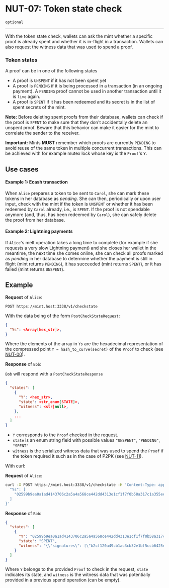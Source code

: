 NUT-07: Token state check
==========================

`optional`

---

With the token state check, wallets can ask the mint whether a specific proof is already spent and whether it is in-flight in a transaction. Wallets can also request the witness data that was used to spend a proof.

### Token states 

A proof can be in one of the following states
- A proof is `UNSPENT` if it has not been spent yet
- A proof is `PENDING` if it is being processed in a transaction (in an ongoing payment). A `PENDING` proof cannot be used in another transaction until it is `live` again.
- A proof is `SPENT` if it has been redeemed and its secret is in the list of spent secrets of the mint.

**Note:** Before deleting spent proofs from their database, wallets can check if the proof is `SPENT` to make sure that they don't accidentally delete an unspent proof. Beware that this behavior can make it easier for the mint to correlate the sender to the receiver.

**Important:** Mints **MUST** remember which proofs are currently `PENDING` to avoid reuse of the same token in multiple concurrent transactions. This can be achieved with for example mutex lock whose key is the `Proof`'s `Y`.

## Use cases

#### Example 1: Ecash transaction 
When `Alice` prepares a token to be sent to `Carol`, she can mark these tokens in her database as *pending*. She can then, periodically or upon user input, check with the mint if the token is `UNSPENT` or whether it has been redeemed by `Carol` already, i.e., is `SPENT`. If the proof is not spendable anymore (and, thus, has been redeemed by `Carol`), she can safely delete the proof from her database.

#### Example 2: Lightning payments 
If `Alice`'s melt operation takes a long time to complete (for example if she requests a very slow Lightning payment) and she closes her wallet in the meantime, the next time she comes online, she can check all proofs marked as *pending* in her database to determine whether the payment is still in flight (mint returns `PENDING`), it has succeeded (mint returns `SPENT`), or it has failed (mint returns `UNSPENT`).

## Example

**Request** of `Alice`:

```http
POST https://mint.host:3338/v1/checkstate
```

With the data being of the form `PostCheckStateRequest`:

```json
{
  "Ys": <Array[hex_str]>,
}
```

Where the elements of the array in `Ys` are the hexadecimal representation of the compressed point `Y = hash_to_curve(secret)` of the `Proof` to check (see [NUT-00][00]).

**Response** of `Bob`:

`Bob` will respond with a `PostCheckStateResponse` 

```json
{
  "states": [
    {
      "Y": <hex_str>,
      "state": <str_enum[STATE]>,
      "witness": <str|null>,
    },
    ...
  ]
}
```

- `Y` corresponds to the `Proof` checked in the request. 
- `state` is an enum string field with possible values `"UNSPENT"`, `"PENDING"`, `"SPENT"`
- `witness` is the serialized witness data that was used to spend the `Proof` if the token required it such as in the case of P2PK (see [NUT-11][11]).

With curl:

**Request** of `Alice`:

```bash
curl -X POST https://mint.host:3338/v1/checkstate -H 'Content-Type: application/json' -d '{
  "Ys": [
    "02599b9ea0a1ad4143706c2a5a4a568ce442dd4313e1cf1f7f0b58a317c1a355ee"
  ]
}'
```

**Response** of `Bob`:

```json
{
  "states": [
    {
      "Y": "02599b9ea0a1ad4143706c2a5a4a568ce442dd4313e1cf1f7f0b58a317c1a355ee",
      "state": "SPENT",
      "witness": "{\"signatures\": [\"b2cf120a49cb1ac3cb32e1bf5ccb6425e0a8372affdc1d41912ca35c13908062f269c0caa53607d4e1ac4c8563246c4c8a869e6ee124ea826fd4746f3515dc1e\"]}"
    }
  ]
}
```


Where `Y` belongs to the provided `Proof` to check in the request, `state` indicates its state, and `witness` is the witness data that was potentially provided in a previous spend operation (can be empty). 

[00]: 00.md
[01]: 01.md
[02]: 02.md
[03]: 03.md
[04]: 04.md
[05]: 05.md
[06]: 06.md
[07]: 07.md
[08]: 08.md
[09]: 09.md
[10]: 10.md
[11]: 11.md
[12]: 12.md
